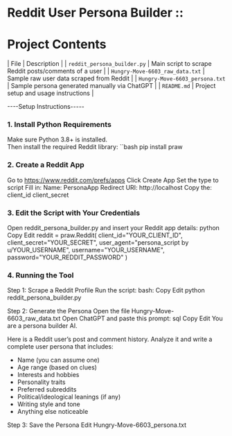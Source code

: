 # Reddit User Persona Builder ::
# Project Contents

| File | Description |
| `reddit_persona_builder.py` | Main script to scrape Reddit posts/comments of a user |
| `Hungry-Move-6603_raw_data.txt` | Sample raw user data scraped from Reddit |
| `Hungry-Move-6603_persona.txt` | Sample persona generated manually via ChatGPT |
| `README.md` | Project setup and usage instructions |

----Setup Instructions-----

### 1. Install Python Requirements

Make sure Python 3.8+ is installed.  
Then install the required Reddit library:
``bash
pip install praw

### 2. Create a Reddit App

Go to https://www.reddit.com/prefs/apps
Click Create App
Set the type to script
Fill in:
Name: PersonaApp
Redirect URI: http://localhost
Copy the:
client_id
client_secret

### 3. Edit the Script with Your Credentials
Open reddit_persona_builder.py and insert your Reddit app details:
python 
Copy Edit
reddit = praw.Reddit(
    client_id="YOUR_CLIENT_ID",
    client_secret="YOUR_SECRET",
    user_agent="persona_script by u/YOUR_USERNAME",
    username="YOUR_USERNAME",
    password="YOUR_REDDIT_PASSWORD"
)

### 4. Running the Tool
Step 1: Scrape a Reddit Profile
Run the script:
bash:
Copy Edit
python reddit_persona_builder.py

Step 2: Generate the Persona 
Open the file Hungry-Move-6603_raw_data.txt
Open ChatGPT and paste this prompt:
sql
Copy
Edit
You are a persona builder AI.

Here is a Reddit user’s post and comment history. Analyze it and write a complete user persona that includes:
- Name (you can assume one)
- Age range (based on clues)
- Interests and hobbies
- Personality traits
- Preferred subreddits
- Political/ideological leanings (if any)
- Writing style and tone
- Anything else noticeable

Step 3: Save the Persona
Edit
Hungry-Move-6603_persona.txt


